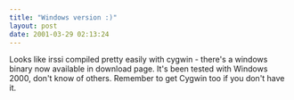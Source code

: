 ```yaml
---
title: "Windows version :)"
layout: post
date: 2001-03-29 02:13:24
---
```

Looks like irssi compiled pretty easily with cygwin - there's a windows
binary now available in download page. It's been tested with Windows
2000, don't know of others. Remember to get Cygwin too if you don't have
it.

